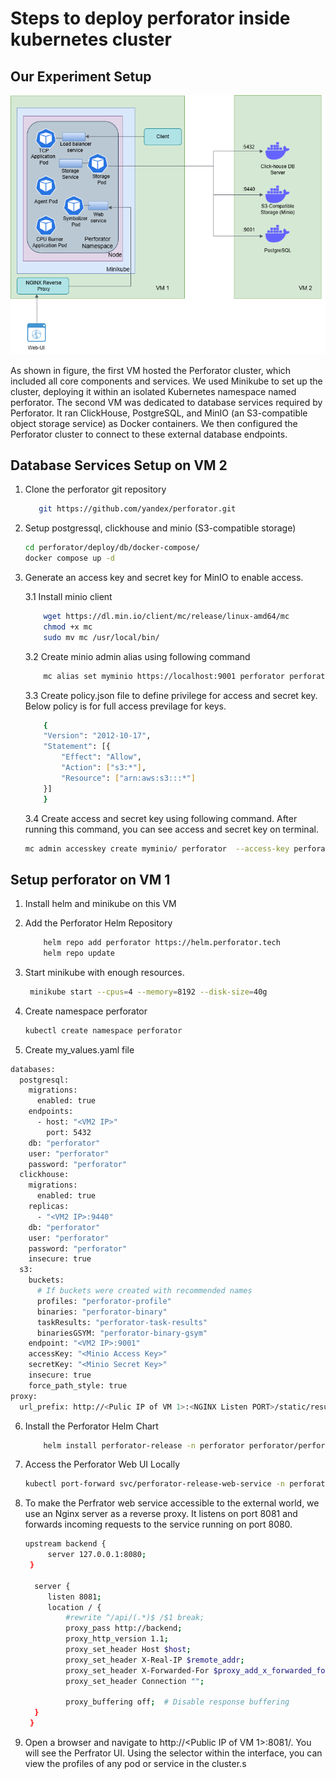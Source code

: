 
# Steps to deploy perforator inside kubernetes cluster


## Our Experiment Setup 

![Experiment Setup](Images/Experiment_Setup_perforator.drawio.png "Experiment Setup")


 As shown in figure,  the first VM hosted the Perforator cluster, which included all core components and services. We used Minikube to set up the cluster, deploying it within an isolated Kubernetes namespace named perforator. The second VM was dedicated to database services required by Perforator. It ran ClickHouse, PostgreSQL, and MinIO (an S3-compatible object storage service) as Docker containers. We then configured the Perforator cluster to connect to these external database endpoints.


## Database Services Setup on VM 2

1. Clone the perforator git repository 


     ```bash
        git https://github.com/yandex/perforator.git
     ```

2. Setup postgressql, clickhouse and minio (S3-compatible storage) 
	
    ```bash
	cd perforator/deploy/db/docker-compose/
    docker compose up -d
    ```

3. Generate an access key and secret key for MinIO to enable access.

    3.1 Install minio client 
    
    ```bash
        wget https://dl.min.io/client/mc/release/linux-amd64/mc 
        chmod +x mc 
        sudo mv mc /usr/local/bin/
    ``` 

    3.2 Create minio admin alias using following command

    ```bash
        mc alias set myminio https://localhost:9001 perforator perforator --insecure 
    ```

    3.3 Create policy.json file to define privilege for access and secret key. Below policy is for full access previlage for keys. 
    ```bash
        {
        "Version": "2012-10-17",
        "Statement": [{
            "Effect": "Allow",
            "Action": ["s3:*"],
            "Resource": ["arn:aws:s3:::*"]
        }]
        }
    ```

    3.4 Create access and secret key using following command. After running this command, you can see access and secret key on terminal. 

    ```bash
    mc admin accesskey create myminio/ perforator  --access-key perforatoraccesskey --secret-key perforatorsecretkey     --policy policy.json --insecure
    ```

## Setup perforator on VM 1

1. Install helm and minikube on this VM


2. Add the Perforator Helm Repository

    ```bash
        helm repo add perforator https://helm.perforator.tech
	    helm repo update
    ```

3. Start minikube with enough resources.

    ```bash
     minikube start --cpus=4 --memory=8192 --disk-size=40g
    ```
4. Create namespace perforator

    ```bash
    kubectl create namespace perforator
    ```
5. Create my_values.yaml file 

```bash
databases:
  postgresql:
    migrations:
      enabled: true
    endpoints:
      - host: "<VM2 IP>"
        port: 5432
    db: "perforator"
    user: "perforator"
    password: "perforator"
  clickhouse:
    migrations:
      enabled: true
    replicas:
      - "<VM2 IP>:9440"
    db: "perforator"
    user: "perforator"
    password: "perforator"
    insecure: true
  s3:
    buckets:
      # If buckets were created with recommended names
      profiles: "perforator-profile"
      binaries: "perforator-binary"
      taskResults: "perforator-task-results"
      binariesGSYM: "perforator-binary-gsym"
    endpoint: "<VM2 IP>:9001"
    accessKey: "<Minio Access Key>"
    secretKey: "<Minio Secret Key>"
    insecure: true
    force_path_style: true
proxy:
  url_prefix: http://<Pulic IP of VM 1>:<NGINX Listen PORT>/static/results/
```

6.  Install the Perforator Helm Chart

    ```bash
        helm install perforator-release -n perforator perforator/perforator -f my-values.yaml
    ```

7.  Access the Perforator Web UI Locally
    ```bash
    kubectl port-forward svc/perforator-release-web-service -n perforator 8080:80
    ```

8. To make the Perfrator web service accessible to the external world, we use an Nginx server as a reverse proxy. It listens on port 8081 and forwards incoming requests to the service running on port 8080. 

   ```bash 
   upstream backend {
        server 127.0.0.1:8080;
    }

     server {
        listen 8081;
        location / {
            #rewrite ^/api/(.*)$ /$1 break;
            proxy_pass http://backend;
            proxy_http_version 1.1;
            proxy_set_header Host $host;
            proxy_set_header X-Real-IP $remote_addr;
            proxy_set_header X-Forwarded-For $proxy_add_x_forwarded_for;
            proxy_set_header Connection "";

            proxy_buffering off;  # Disable response buffering
     }
    }
    ```

9. Open a browser and navigate to http://<Public IP of VM 1>:8081/. You will see the Perfrator UI. Using the selector within the interface, you can view the profiles of any pod or service in the cluster.s